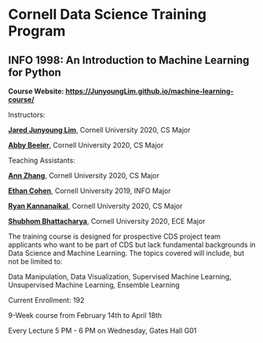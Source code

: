 # Cornell Data Science Training Program
## INFO 1998: An Introduction to Machine Learning for Python

**Course Website: https://JunyoungLim.github.io/machine-learning-course/**

Instructors:

**[Jared Junyoung Lim](https://github.com/JunyoungLim)**, Cornell University 2020, CS Major

**[Abby Beeler](https://github.com/abbyB)**, Cornell University 2020, CS Major

Teaching Assistants:

**[Ann Zhang](https://www.linkedin.com/in/azhang216/)**, Cornell University 2020, CS Major

**[Ethan Cohen](https://github.com/ethanblake97)**, Cornell University 2019, INFO Major

**[Ryan Kannanaikal](https://github.com/rk635)**, Cornell University 2020, CS Major

**[Shubhom Bhattacharya](https://github.com/shubhomb)**, Cornell University 2020, ECE Major

The training course is designed for prospective CDS project team applicants who want to be part of CDS but lack fundamental backgrounds in Data Science and Machine Learning.
The topics covered will include, but not be limited to:

Data Manipulation, Data Visualization, Supervised Machine Learning, Unsupervised Machine Learning, Ensemble Learning

Current Enrollment: 192

9-Week course from February 14th to April 18th

Every Lecture 5 PM - 6 PM on Wednesday, Gates Hall G01
